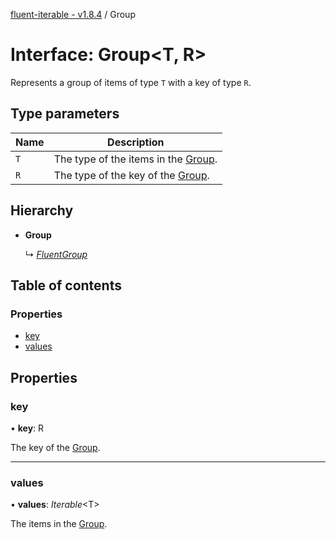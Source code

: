 [fluent-iterable - v1.8.4](../README.md) / Group

# Interface: Group<T, R\>

Represents a group of items of type `T` with a key of type `R`.

## Type parameters

Name | Description |
------ | ------ |
`T` | The type of the items in the [Group](group.md).   |
`R` | The type of the key of the [Group](group.md).    |

## Hierarchy

* **Group**

  ↳ [*FluentGroup*](fluentgroup.md)

## Table of contents

### Properties

- [key](group.md#key)
- [values](group.md#values)

## Properties

### key

• **key**: R

The key of the [Group](group.md).

___

### values

• **values**: *Iterable*<T\>

The items in the [Group](group.md).
